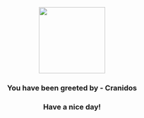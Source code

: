 <p align="center">
            <img src="https://raw.githubusercontent.com/PokeAPI/sprites/master/sprites/pokemon/408.png" width="150" height="150">
          </p>
          <h3 align="center">You have been greeted by - <b>Cranidos</b></h3>
          <h3 align="center">Have a nice day!</h3>
        